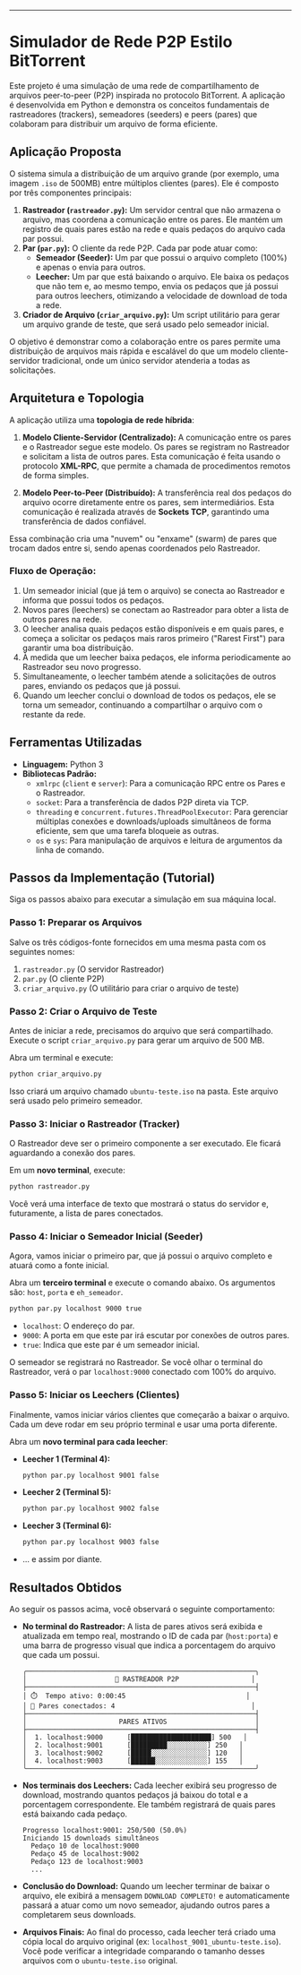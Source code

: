 
-----

# Simulador de Rede P2P Estilo BitTorrent

Este projeto é uma simulação de uma rede de compartilhamento de arquivos peer-to-peer (P2P) inspirada no protocolo BitTorrent. A aplicação é desenvolvida em Python e demonstra os conceitos fundamentais de rastreadores (trackers), semeadores (seeders) e peers (pares) que colaboram para distribuir um arquivo de forma eficiente.

## Aplicação Proposta

O sistema simula a distribuição de um arquivo grande (por exemplo, uma imagem `.iso` de 500MB) entre múltiplos clientes (pares). Ele é composto por três componentes principais:

1.  **Rastreador (`rastreador.py`):** Um servidor central que não armazena o arquivo, mas coordena a comunicação entre os pares. Ele mantém um registro de quais pares estão na rede e quais pedaços do arquivo cada par possui.
2.  **Par (`par.py`):** O cliente da rede P2P. Cada par pode atuar como:
      * **Semeador (Seeder):** Um par que possui o arquivo completo (100%) e apenas o envia para outros.
      * **Leecher:** Um par que está baixando o arquivo. Ele baixa os pedaços que não tem e, ao mesmo tempo, envia os pedaços que já possui para outros leechers, otimizando a velocidade de download de toda a rede.
3.  **Criador de Arquivo (`criar_arquivo.py`):** Um script utilitário para gerar um arquivo grande de teste, que será usado pelo semeador inicial.

O objetivo é demonstrar como a colaboração entre os pares permite uma distribuição de arquivos mais rápida e escalável do que um modelo cliente-servidor tradicional, onde um único servidor atenderia a todas as solicitações.

## Arquitetura e Topologia

A aplicação utiliza uma **topologia de rede híbrida**:

1.  **Modelo Cliente-Servidor (Centralizado):** A comunicação entre os pares e o Rastreador segue este modelo. Os pares se registram no Rastreador e solicitam a lista de outros pares. Esta comunicação é feita usando o protocolo **XML-RPC**, que permite a chamada de procedimentos remotos de forma simples.

2.  **Modelo Peer-to-Peer (Distribuído):** A transferência real dos pedaços do arquivo ocorre diretamente entre os pares, sem intermediários. Esta comunicação é realizada através de **Sockets TCP**, garantindo uma transferência de dados confiável.

Essa combinação cria uma "nuvem" ou "enxame" (swarm) de pares que trocam dados entre si, sendo apenas coordenados pelo Rastreador.

### Fluxo de Operação:

1.  Um semeador inicial (que já tem o arquivo) se conecta ao Rastreador e informa que possui todos os pedaços.
2.  Novos pares (leechers) se conectam ao Rastreador para obter a lista de outros pares na rede.
3.  O leecher analisa quais pedaços estão disponíveis e em quais pares, e começa a solicitar os pedaços mais raros primeiro ("Rarest First") para garantir uma boa distribuição.
4.  À medida que um leecher baixa pedaços, ele informa periodicamente ao Rastreador seu novo progresso.
5.  Simultaneamente, o leecher também atende a solicitações de outros pares, enviando os pedaços que já possui.
6.  Quando um leecher conclui o download de todos os pedaços, ele se torna um semeador, continuando a compartilhar o arquivo com o restante da rede.

## Ferramentas Utilizadas

  * **Linguagem:** Python 3
  * **Bibliotecas Padrão:**
      * `xmlrpc` (`client` e `server`): Para a comunicação RPC entre os Pares e o Rastreador.
      * `socket`: Para a transferência de dados P2P direta via TCP.
      * `threading` e `concurrent.futures.ThreadPoolExecutor`: Para gerenciar múltiplas conexões e downloads/uploads simultâneos de forma eficiente, sem que uma tarefa bloqueie as outras.
      * `os` e `sys`: Para manipulação de arquivos e leitura de argumentos da linha de comando.

## Passos da Implementação (Tutorial)

Siga os passos abaixo para executar a simulação em sua máquina local.

### Passo 1: Preparar os Arquivos

Salve os três códigos-fonte fornecidos em uma mesma pasta com os seguintes nomes:

1.  `rastreador.py` (O servidor Rastreador)
2.  `par.py` (O cliente P2P)
3.  `criar_arquivo.py` (O utilitário para criar o arquivo de teste)

### Passo 2: Criar o Arquivo de Teste

Antes de iniciar a rede, precisamos do arquivo que será compartilhado. Execute o script `criar_arquivo.py` para gerar um arquivo de 500 MB.

Abra um terminal e execute:

```bash
python criar_arquivo.py
```

Isso criará um arquivo chamado `ubuntu-teste.iso` na pasta. Este arquivo será usado pelo primeiro semeador.

### Passo 3: Iniciar o Rastreador (Tracker)

O Rastreador deve ser o primeiro componente a ser executado. Ele ficará aguardando a conexão dos pares.

Em um **novo terminal**, execute:

```bash
python rastreador.py
```

Você verá uma interface de texto que mostrará o status do servidor e, futuramente, a lista de pares conectados.

### Passo 4: Iniciar o Semeador Inicial (Seeder)

Agora, vamos iniciar o primeiro par, que já possui o arquivo completo e atuará como a fonte inicial.

Abra um **terceiro terminal** e execute o comando abaixo. Os argumentos são: `host`, `porta` e `eh_semeador`.

```bash
python par.py localhost 9000 true
```

  * `localhost`: O endereço do par.
  * `9000`: A porta em que este par irá escutar por conexões de outros pares.
  * `true`: Indica que este par é um semeador inicial.

O semeador se registrará no Rastreador. Se você olhar o terminal do Rastreador, verá o par `localhost:9000` conectado com 100% do arquivo.

### Passo 5: Iniciar os Leechers (Clientes)

Finalmente, vamos iniciar vários clientes que começarão a baixar o arquivo. Cada um deve rodar em seu próprio terminal e usar uma porta diferente.

Abra um **novo terminal para cada leecher**:

  * **Leecher 1 (Terminal 4):**

    ```bash
    python par.py localhost 9001 false
    ```

  * **Leecher 2 (Terminal 5):**

    ```bash
    python par.py localhost 9002 false
    ```

  * **Leecher 3 (Terminal 6):**

    ```bash
    python par.py localhost 9003 false
    ```

  * ... e assim por diante.

## Resultados Obtidos

Ao seguir os passos acima, você observará o seguinte comportamento:

  * **No terminal do Rastreador:** A lista de pares ativos será exibida e atualizada em tempo real, mostrando o ID de cada par (`host:porta`) e uma barra de progresso visual que indica a porcentagem do arquivo que cada um possui.

    ```
    ╭─────────────────────────────────────────────────────────╮
    │                      🔗 RASTREADOR P2P                  │
    ├─────────────────────────────────────────────────────────┤
    │ ⏱️  Tempo ativo: 0:00:45                              │
    │ 👥 Pares conectados: 4                                  │
    ├─────────────────────────────────────────────────────────┤
    │                       PARES ATIVOS                      │
    ├─────────────────────────────────────────────────────────┤
    │  1. localhost:9000      [████████████████████] 500   │
    │  2. localhost:9001      [█████████░░░░░░░░░░] 250   │
    │  3. localhost:9002      [█████░░░░░░░░░░░░░░] 120   │
    │  4. localhost:9003      [██████░░░░░░░░░░░░░] 155   │
    ╰─────────────────────────────────────────────────────────╯
    ```

  * **Nos terminais dos Leechers:** Cada leecher exibirá seu progresso de download, mostrando quantos pedaços já baixou do total e a porcentagem correspondente. Ele também registrará de quais pares está baixando cada pedaço.

    ```
    Progresso localhost:9001: 250/500 (50.0%)
    Iniciando 15 downloads simultâneos
      Pedaço 10 de localhost:9000
      Pedaço 45 de localhost:9002
      Pedaço 123 de localhost:9003
      ...
    ```

  * **Conclusão do Download:** Quando um leecher terminar de baixar o arquivo, ele exibirá a mensagem `DOWNLOAD COMPLETO!` e automaticamente passará a atuar como um novo semeador, ajudando outros pares a completarem seus downloads.

  * **Arquivos Finais:** Ao final do processo, cada leecher terá criado uma cópia local do arquivo original (ex: `localhost_9001_ubuntu-teste.iso`). Você pode verificar a integridade comparando o tamanho desses arquivos com o `ubuntu-teste.iso` original.